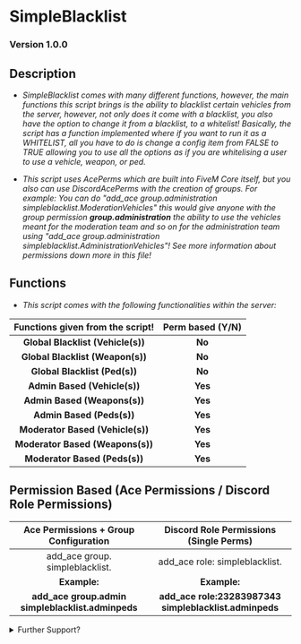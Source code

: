 <p align="center">

# SimpleBlacklist
### Version 1.0.0

</p>


## Description 
* *SimpleBlacklist comes with many different functions, however, the main functions this script brings is the ability to blacklist certain vehicles from the server, however, not only does it come with a blacklist, you also have the option to change it from a blacklist, to a whitelist! Basically, the script has a function implemented where if you want to run it as a WHITELIST, all you have to do is change a config item from FALSE to TRUE allowing you to use all the options as if you are whitelising a user to use a vehicle, weapon, or ped.*

* *This script uses AcePerms which are built into FiveM Core itself, but you also can use DiscordAcePerms with the creation of groups. For example: You can do "add_ace group.administration simpleblacklist.ModerationVehicles" this would give anyone with the group permission ***group.administration*** the ability to use the vehicles meant for the moderation team and so on for the administration team using "add_ace group.administration simpleblacklist.AdministrationVehicles"! See more information about permissions down more in this file!*

## Functions

* *This script comes with the following functionalities within the server:*

|  **Functions given from the script!** | Perm based (Y/N) |
| :-----------------------------------: | :--------------: |
| **Global Blacklist (Vehicle(s))**     |      **No**      |
| **Global Blacklist (Weapon(s))**      |      **No**      |
| **Global Blacklist (Ped(s))**         |      **No**      |
| **Admin Based (Vehicle(s))**          |     **Yes**      |
| **Admin Based (Weapons(s))**          |     **Yes**      |
| **Admin Based (Peds(s))**             |     **Yes**      |
| **Moderator Based (Vehicle(s))**      |     **Yes**      |
| **Moderator Based (Weapons(s))**      |     **Yes**      |
| **Moderator Based (Peds(s))**         |     **Yes**      |

## Permission Based (Ace Permissions / Discord Role Permissions)

|     **Ace Permissions + Group Configuration**     |        **Discord Role Permissions (Single Perms)**     |
| :-----------------------------------------------: | :----------------------------------------------------: |
| add_ace group.<groupname> simpleblacklist.<Perm>  |         add_ace role:<ID> simpleblacklist.<Perm>       |
|               **Example:**                        |                      **Example:**                      |
| **add_ace group.admin simpleblacklist.adminpeds** | **add_ace role:23283987343 simpleblacklist.adminpeds** |

<details><summary>Further Support?</summary>

* *Need further support? No problem! I can give you support in the discord server posted below! Just open a ticket!*

[![Discord](https://img.shields.io/badge/Discord-%237289DA.svg?style=for-the-badge&logo=discord&logoColor=white)](https://discord.gg/steeltech)

</details>
